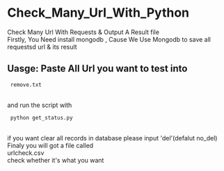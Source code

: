 # Check_Many_Url_With_Python<br>
Check Many Url With Requests &amp; Output A Result file<br>
Firstly, You Need install mongodb , Cause We Use Mongodb to save all requestsd url & its result<br>
## Uasge: Paste All Url you want to test into<br>
     remove.txt    
<br>
and run the script with <br>

     python get_status.py 
 <br>
 if you want clear all records in database please input  'del'(defalut no_del)<br>
Finaly you will got a file called <br>
    urlcheck.csv
<br>
check whether it's what you want<br>

